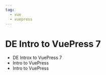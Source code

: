 ```yaml
---
tag: 
  - vue
  - vuepress
---
```


# DE Intro to VuePress 7

- DE Introx to VuePress 7
- Intro to VuePress
- Intro to VuePress